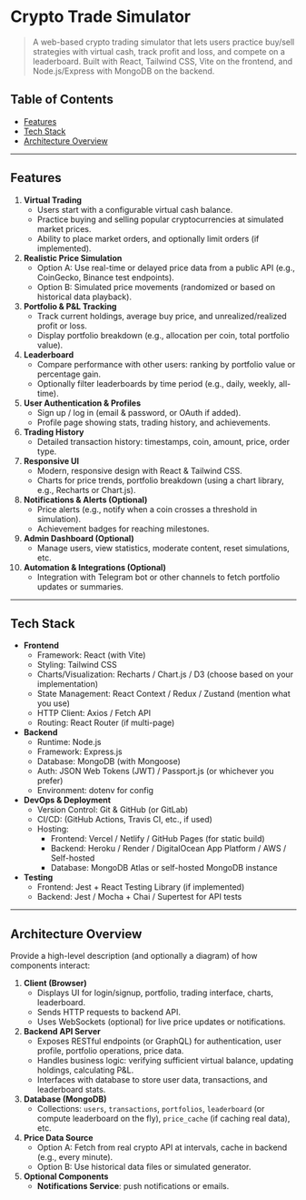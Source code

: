 # Crypto Trade Simulator

> A web-based crypto trading simulator that lets users practice buy/sell strategies with virtual cash, track profit and loss, and compete on a leaderboard. Built with React, Tailwind CSS, Vite on the frontend, and Node.js/Express with MongoDB on the backend.

## Table of Contents

- [Features](#features)
- [Tech Stack](#tech-stack)
- [Architecture Overview](#architecture-overview)

---

## Features

1. **Virtual Trading**
   - Users start with a configurable virtual cash balance.
   - Practice buying and selling popular cryptocurrencies at simulated market prices.
   - Ability to place market orders, and optionally limit orders (if implemented).
2. **Realistic Price Simulation**
   - Option A: Use real-time or delayed price data from a public API (e.g., CoinGecko, Binance test endpoints).
   - Option B: Simulated price movements (randomized or based on historical data playback).
3. **Portfolio & P&L Tracking**
   - Track current holdings, average buy price, and unrealized/realized profit or loss.
   - Display portfolio breakdown (e.g., allocation per coin, total portfolio value).
4. **Leaderboard**
   - Compare performance with other users: ranking by portfolio value or percentage gain.
   - Optionally filter leaderboards by time period (e.g., daily, weekly, all-time).
5. **User Authentication & Profiles**
   - Sign up / log in (email & password, or OAuth if added).
   - Profile page showing stats, trading history, and achievements.
6. **Trading History**
   - Detailed transaction history: timestamps, coin, amount, price, order type.
7. **Responsive UI**
   - Modern, responsive design with React & Tailwind CSS.
   - Charts for price trends, portfolio breakdown (using a chart library, e.g., Recharts or Chart.js).
8. **Notifications & Alerts (Optional)**
   - Price alerts (e.g., notify when a coin crosses a threshold in simulation).
   - Achievement badges for reaching milestones.
9. **Admin Dashboard (Optional)**
   - Manage users, view statistics, moderate content, reset simulations, etc.
10. **Automation & Integrations (Optional)**
    - Integration with Telegram bot or other channels to fetch portfolio updates or summaries.

---

## Tech Stack

- **Frontend**  
  - Framework: React (with Vite)  
  - Styling: Tailwind CSS  
  - Charts/Visualization: Recharts / Chart.js / D3 (choose based on your implementation)  
  - State Management: React Context / Redux / Zustand (mention what you use)  
  - HTTP Client: Axios / Fetch API  
  - Routing: React Router (if multi-page)
- **Backend**  
  - Runtime: Node.js  
  - Framework: Express.js  
  - Database: MongoDB (with Mongoose)  
  - Auth: JSON Web Tokens (JWT) / Passport.js (or whichever you prefer)  
  - Environment: dotenv for config  
- **DevOps & Deployment**  
  - Version Control: Git & GitHub (or GitLab)  
  - CI/CD: (GitHub Actions, Travis CI, etc., if used)  
  - Hosting:  
    - Frontend: Vercel / Netlify / GitHub Pages (for static build)  
    - Backend: Heroku / Render / DigitalOcean App Platform / AWS / Self-hosted  
    - Database: MongoDB Atlas or self-hosted MongoDB instance  
- **Testing**  
  - Frontend: Jest + React Testing Library (if implemented)  
  - Backend: Jest / Mocha + Chai / Supertest for API tests

---

## Architecture Overview

Provide a high-level description (and optionally a diagram) of how components interact:

1. **Client (Browser)**  
   - Displays UI for login/signup, portfolio, trading interface, charts, leaderboard.
   - Sends HTTP requests to backend API.
   - Uses WebSockets (optional) for live price updates or notifications.
2. **Backend API Server**  
   - Exposes RESTful endpoints (or GraphQL) for authentication, user profile, portfolio operations, price data.
   - Handles business logic: verifying sufficient virtual balance, updating holdings, calculating P&L.
   - Interfaces with database to store user data, transactions, and leaderboard stats.
3. **Database (MongoDB)**  
   - Collections: `users`, `transactions`, `portfolios`, `leaderboard` (or compute leaderboard on the fly), `price_cache` (if caching real data), etc.
4. **Price Data Source**  
   - Option A: Fetch from real crypto API at intervals, cache in backend (e.g., every minute).
   - Option B: Use historical data files or simulated generator.
5. **Optional Components**  
   - **Notifications Service**: push notifications or emails.
